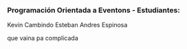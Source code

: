 ### Programación Orientada a Eventons - Estudiantes:   
Kevin Cambindo
Esteban Andres Espinosa

que vaina pa complicada

